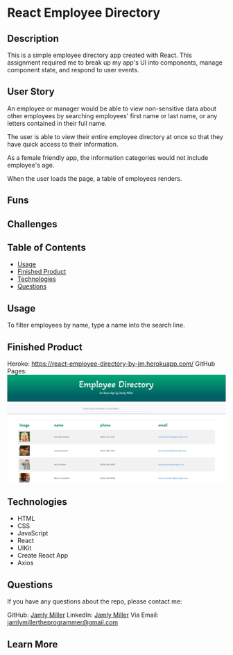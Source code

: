 # React Employee Directory

## Description

This is a simple employee directory app created with React. This assignment required me to break up my app's UI into components, manage component state, and respond to user events.

## User Story

An employee or manager would be able to view non-sensitive data about other employees by searching employees' first name or last name, or any letters contained in their full name.

The user is able to view their entire employee directory at once so that they have quick access to their information.

As a female friendly app, the information categories would not include employee's age.

When the user loads the page, a table of employees renders.


## Funs


## Challenges


## Table of Contents

* [Usage](#usage)
* [Finished Product](#finished-product)
* [Technologies](#technologies)
* [Questions](#questions)

## Usage

To filter employees by name, type a name into the search line.

## Finished Product
Heroko: https://react-employee-directory-by-jm.herokuapp.com/
GitHub Pages: 
![Example](./public/example.jpg)

## Technologies

* HTML
* CSS
* JavaScript
* React
* UIKit
* Create React App
* Axios

## Questions

If you have any questions about the repo, please contact me:


GitHub: [Jamly Miller](https://github.com/jamlymiller) 
LinkedIn: [Jamly Miller](https://www.linkedin.com/in/jamly-miller-125307200/)
Via Email: jamlymillertheprogrammer@gmail.com


## Learn More


